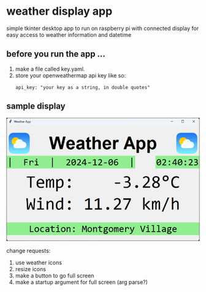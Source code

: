 # weather display app
simple tkinter desktop app to run on raspberry pi with connected display for easy access to weather information and datetime

## before you run the app ...

1. make a file called key.yaml.
2. store your openweathermap api key like so:
    ```
    api_key: "your key as a string, in double quotes"
    ```

## sample display
![app_screenshot](app_screenshot.png)




change requests:
1. use weather icons
2. resize icons
3. make a button to go full screen
4. make a startup argument for full screen (arg parse?)
